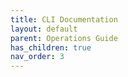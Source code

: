 ```yaml
---
title: CLI Documentation
layout: default
parent: Operations Guide
has_children: true
nav_order: 3
---
```


